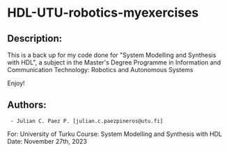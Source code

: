 # HDL-UTU-robotics-myexercises
## Description:
This is a back up for my code done for "System Modelling and Synthesis with HDL", a subject in the Master's Degree Programme in Information and Communication Technology: Robotics and Autonomous Systems

Enjoy!
 
## Authors: 
     - Julian C. Paez P. [julian.c.paezpineros@utu.fi]
 
For: University of Turku 
Course: System Modelling and Synthesis with HDL
Date: November 27th, 2023 